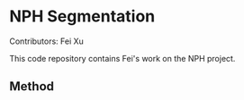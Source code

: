 # NPH Segmentation
Contributors: Fei Xu

This code repository contains Fei's work on the NPH project. 


## Method
